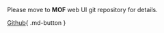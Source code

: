Please move to **MOF** web UI git repository for details.

[Github](https://github.com/pointgoal/dash){ .md-button }
